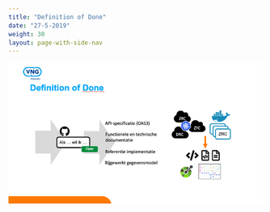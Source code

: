 ```yaml
---
title: "Definition of Done"
date: "27-5-2019"
weight: 30
layout: page-with-side-nav
---
```


![Definition of Done](./_assets/dod.png "Definition of Done")

